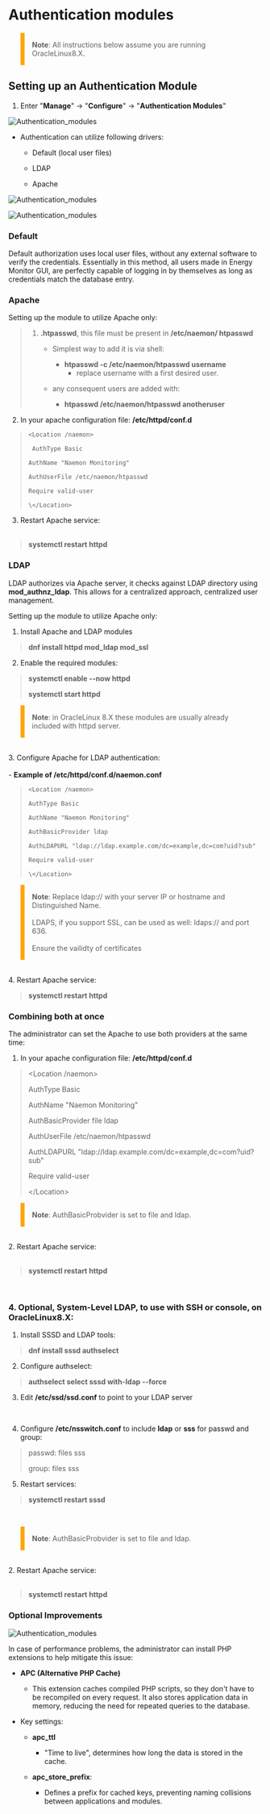 # Authentication modules

<blockquote style="border-left: 8px solid orange; padding: 15px;"> <b>Note</b>: 
All instructions below assume you are running OracleLinux8.X.
</blockquote>

## Setting up an Authentication Module

1. Enter "**Manage**" -> "**Configure**" -> "**Authentication Modules**"

![Authentication_modules](/media/05_00_19_01_Authentication_modules.png)

-   Authentication can utilize following drivers:

    -   Default (local user files)

    -   LDAP

    -   Apache         

![Authentication_modules](/media/05_00_19_02_Authentication_modules.png)

![Authentication_modules](/media/05_00_19_03_Authentication_modules.png)

### Default

Default authorization uses local user files, without any external software to verify the credentials. Essentially in this method, all users made in Energy Monitor GUI, are perfectly capable of logging in by themselves as long as credentials match the database entry. 

### Apache 

Setting up the module to utilize Apache only:

<blockquote>

1. <strong>.htpasswd</strong>, this file must be present in <strong>/etc/naemon/
    htpasswd</strong>

    - Simplest way to add it is via shell:

        - <strong>htpasswd -c /etc/naemon/htpasswd username </strong>
            - replace username with a first desired user.

    - any consequent users are added with:
        - <strong> htpasswd /etc/naemon/htpasswd anotheruser </strong>

</blockquote>





2. In your apache configuration file: <strong>/etc/httpd/conf.d</strong>
   
<blockquote>

    <Location /naemon>
  
     AuthType Basic
  
    AuthName "Naemon Monitoring"
  
    AuthUserFile /etc/naemon/htpasswd
  
    Require valid-user

    \</Location>

</blockquote>

3. Restart Apache service:
<br></br>
<blockquote>
<strong>systemctl restart httpd</strong>
</blockquote>

### LDAP

LDAP authorizes via Apache server, it checks against LDAP  directory using <strong>mod_authnz_ldap</strong>. This allows for a centralized approach, centralized user management.

Setting up the module to utilize Apache only:

1. Install Apache and LDAP modules

<blockquote>
<strong>dnf install httpd mod_ldap mod_ssl</strong>
</blockquote>

2. Enable the required modules:

<blockquote>
<strong>systemctl enable --now httpd</strong>

<strong>systemctl start httpd</strong>
</blockquote>

<blockquote style="border-left: 8px solid orange; padding: 15px;"> <b>Note</b>: 
in OracleLinux 8.X these modules are usually already included with httpd server.
</blockquote>
<br>
3. Configure Apache for LDAP authentication:
<br></br>
- <strong>Example of /etc/httpd/conf.d/naemon.conf</strong>

<br>
<blockquote>

    <Location /naemon>

    AuthType Basic

    AuthName "Naemon Monitoring"

    AuthBasicProvider ldap

    AuthLDAPURL "ldap://ldap.example.com/dc=example,dc=com?uid?sub"

    Require valid-user

    \</Location>

</blockquote>

<blockquote style="border-left: 8px solid orange; padding: 15px;"> <b>Note</b>: 
Replace ldap:// with your server IP or hostname and Distinguished Name.
<br></br>
LDAPS, if you support SSL, can be used as well: ldaps:// and port 636. 
<br></br>
Ensure the vailidty of certificates
</blockquote>

<br>4. Restart Apache service:
</br>
<blockquote>
<strong>systemctl restart httpd</strong>
</blockquote>

### Combining both at once

The administrator can set the Apache to use both providers at the same time:

1. In your apache configuration file: <strong>/etc/httpd/conf.d</strong>

<blockquote>

<Location /naemon>

  AuthType Basic

  AuthName "Naemon Monitoring"

  AuthBasicProvider file ldap

  AuthUserFile /etc/naemon/htpasswd

  AuthLDAPURL "ldap://ldap.example.com/dc=example,dc=com?uid?sub"

  Require valid-user

\</Location>

</blockquote>

<blockquote style="border-left: 8px solid orange; padding: 15px;"> <b>Note</b>: 
AuthBasicProbvider is set to file and ldap.
</blockquote>

<br>
2. Restart Apache service:
<br></br>
<blockquote>
<strong>systemctl restart httpd</strong>
</blockquote>

<br>

### 4. Optional, System-Level LDAP, to use with SSH or console, on OracleLinux8.X:

1. Install SSSD and LDAP tools:
<blockquote>
<strong> dnf install sssd authselect </strong>
</blockquote>

2. Configure authselect:

<blockquote>
<strong>authselect select sssd with-ldap --force</strong>
</blockquote>

3. Edit <strong>/etc/ssd/ssd.conf</strong> to point to your LDAP server  
<br>

4. Configure <strong>/etc/nsswitch.conf</strong> to include <strong>ldap</strong> or <strong>sss</strong> for passwd and group:

<blockquote>
passwd: files sss

group: files sss
</blockquote>

5. Restart services:

<blockquote>
<strong>systemctl restart sssd</strong>
</blockquote>
<br>

<blockquote style="border-left: 8px solid orange; padding: 15px;"> <b>Note</b>: 
AuthBasicProbvider is set to file and ldap.
</blockquote>

<br>
2. Restart Apache service:
<br></br>
<blockquote>
<strong>systemctl restart httpd</strong>
</blockquote>

### Optional Improvements



![Authentication_modules](/media/05_00_19_04_Authentication_modules.png)

In case of performance problems, the administrator can install PHP extensions to help mitigate this issue:

   - **APC (Alternative PHP Cache)**

       - This extension caches compiled PHP scripts, so they don't have to be recompiled on every request. It also stores application data in memory, reducing the need for repeated queries to the database.   

   - Key settings:

       - **apc_ttl** 

           - "Time to live", determines how long the data is stored in the cache.

       - **apc_store_prefix**:

           - Defines a prefix for cached keys, preventing naming collisions between applications and modules. 
